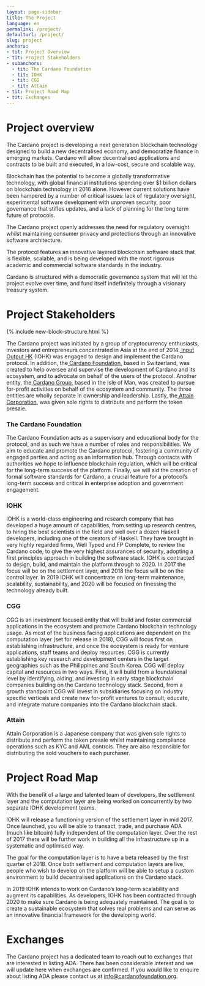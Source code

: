 ```yaml
---
layout: page-sidebar
title: The Project
language: en
permalink: /project/
defaulturl: /project/
slug: project
anchors:
- tit: Project Overview
- tit: Project Stakeholders
- subanchors:
  - tit: The Cardano Foundation
  - tit: IOHK
  - tit: CGG
  - tit: Attain
- tit: Project Road Map
- tit: Exchanges
---
```

# Project overview

The Cardano project is developing a next generation blockchain technology designed to build a new decentralised  economy, and democratize finance in emerging markets. Cardano will allow decentralised applications and contracts to be built and executed, in a low-cost, secure and scalable way.

Blockchain has the potential to become a globally transformative technology, with global financial institutions spending over $1 billion dollars on blockchain technology in 2016 alone. However current solutions have been hampered by a number of critical issues: lack of regulatory oversight, experimental software development with unproven security, poor governance that stifles updates, and a lack of planning for the long term future of protocols.

The Cardano project openly addresses the need for regulatory oversight whilst maintaining consumer privacy and protections through an innovative software architecture.

The protocol features an innovative layered blockchain software stack that is flexible, scalable, and is being developed with the most rigorous academic and commercial software standards in the industry. 

Cardano is structured with a democratic governance system that will let the project evolve over time, and fund itself indefinitely through a visionary treasury system.

# Project Stakeholders

{% include new-block-structure.html %}

The Cardano project was initiated by a group of cryptocurrency enthusiasts, investors and entrepreneurs concentrated in Asia at the end of 2014.[ Input Output HK](https://iohk.io/projects/cardano/) (IOHK) was engaged to design and implement the Cardano protocol. In addition, the[ Cardano Foundation](https://cardanofoundation.org/), based in Switzerland, was created to help oversee and supervise the development of Cardano and its ecosystem, and to advocate on behalf of the users of the protocol. Another entity, the[ Cardano Group](http://cardano.io/), based in the Isle of Man, was created to pursue for-profit activities on behalf of the ecosystem and community. The three entities are wholly separate in ownership and leadership. Lastly, the[ Attain Corporation](http://attaincorp.co.jp/en/), was given sole rights to distribute and perform the token presale.

### The Cardano Foundation

The Cardano Foundation acts as a supervisory and educational body for the protocol, and as such we have a number of roles and responsibilities. We aim to educate and promote the Cardano protocol, fostering a community of engaged parties and acting as an information hub. Through contacts with authorities we hope to influence blockchain regulation, which will be critical for the long-term success of the platform. Finally, we will aid the creation of formal software standards for Cardano, a crucial feature for a protocol’s long-term success and critical in enterprise adoption and government engagement.

### IOHK

IOHK is a world-class engineering and research company that has developed a huge amount of capabilities, from setting up research centres, to hiring the best scientists in the field and well over a dozen Haskell developers, including one of the creators of Haskell. They have brought in very highly regarded firms, Well Typed and FP Complete, to review the Cardano code, to give the very highest assurances of security, adopting a first principles approach in building the software stack.
IOHK is contracted to design, build, and maintain the platform through to 2020. In 2017 the focus will be on the settlement layer, and 2018 the focus will be on the control layer. In 2019 IOHK will concentrate on long-term maintenance, scalability, sustainability, and 2020 will be focused on finessing the technology already built.

### CGG

CGG is an investment focused entity that will build and foster commercial applications in the ecosystem and promote Cardano blockchain technology usage. As most of the business facing applications are dependent on the computation layer (set for release in 2018), CGG will focus first on establishing infrastructure, and once the ecosystem is ready for venture applications, staff teams and deploy resources. CGG is currently establishing key research and development centers in the target geographies such as the Philippines and South Korea. CGG will deploy capital and resources in two ways. First, it will build from a foundational level by identifying, aiding, and investing in early stage blockchain companies building on the Cardano technology stack. Second, from a growth standpoint CGG will invest in subsidiaries focusing on industry specific verticals and create new for-profit ventures to consult, educate, and integrate mature companies into the Cardano blockchain stack.

### Attain

Attain Corporation is a Japanese company that was given sole rights to distribute and perform the token presale whilst maintaining compliance operations such as KYC and AML controls. They are also responsible for distributing the sold vouchers to each purchaser.­­

# Project Road Map

With the benefit of a large and talented team of developers, the settlement layer and the computation layer are being worked on concurrently by two separate IOHK development teams.
 
IOHK will release a functioning version of the settlement layer in mid 2017. Once launched, you will be able to transact, trade, and purchase ADA (much like bitcoin) fully independent of the computation layer. Over the rest of 2017 there will be further work in building all the infrastructure up in a systematic and optimised way.
 
The goal for the computation layer is to have a beta released by the first quarter of 2018. Once both settlement and computation layers are live, people who wish to develop on the platform will be able to setup a custom environment to build decentralised applications on the Cardano stack.
 
In 2019 IOHK intends to work on Cardano’s long-term scalability and augment its capabilities. As developers, IOHK has been contracted through 2020 to make sure Cardano is being adequately maintained. The goal is to create a sustainable ecosystem that solves real problems and can serve as an innovative financial framework for the developing world.

# Exchanges

The Cardano project has a dedicated team to reach out to exchanges that are interested in listing ADA. There has been considerable interest and we will update here when exchanges are confirmed. If you would like to enquire about listing ADA please contact us at info@cardanofoundation.org.

